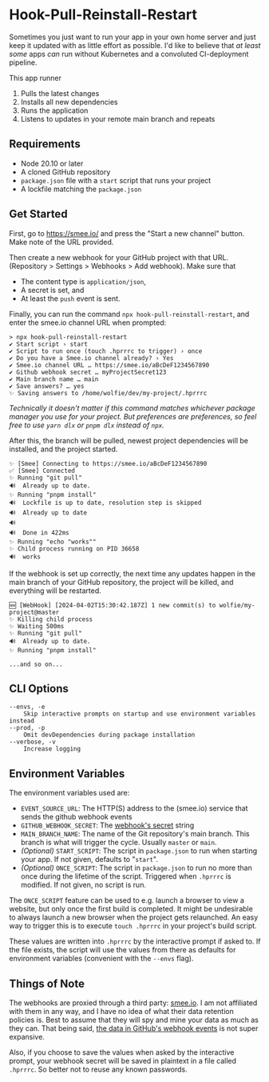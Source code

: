 # Hook-Pull-Reinstall-Restart

Sometimes you just want to run your app in your own home server and just keep it updated with as little effort as possible. I'd like to believe that _at least some_ apps _can_ run without Kubernetes and a convoluted CI-deployment pipeline.

This app runner

1. Pulls the latest changes
2. Installs all new dependencies
3. Runs the application
4. Listens to updates in your remote main branch and repeats

## Requirements

- Node 20.10 or later
- A cloned GitHub repository
- `package.json` file with a `start` script that runs your project
- A lockfile matching the `package.json`

## Get Started

First, go to https://smee.io/ and press the "Start a new channel" button. Make note of the URL provided.

Then create a new webhook for your GitHub project with that URL. (Repository > Settings > Webhooks > Add webhook). Make sure that

- The content type is `application/json`,
- A secret is set, and
- At least the `push` event is sent.

Finally, you can run the command `npx hook-pull-reinstall-restart`, and enter the smee.io channel URL when prompted:

```
> npx hook-pull-reinstall-restart
✔ Start script › start
✔ Script to run once (touch .hprrrc to trigger) › once
✔ Do you have a Smee.io channel already? › Yes
✔ Smee.io channel URL … https://smee.io/aBcDeF1234567890
✔ Github webhook secret … myProjectSecret123
✔ Main branch name … main
✔ Save answers? … yes
✨ Saving answers to /home/wolfie/dev/my-project/.hprrrc
```

_Technically it doesn't matter if this command matches whichever package manager you use for your project. But preferences are preferences, so feel free to use `yarn dlx` or `pnpm dlx` instead of `npx`._

After this, the branch will be pulled, newest project dependencies will be installed, and the project started.

```
✨ [Smee] Connecting to https://smee.io/aBcDeF1234567890
✅ [Smee] Connected
✨ Running "git pull"
🔊  Already up to date.
✨ Running "pnpm install"
🔊  Lockfile is up to date, resolution step is skipped
🔊  Already up to date
🔊
🔊  Done in 422ms
✨ Running "echo "works""
✨ Child process running on PID 36658
🔊  works
```

If the webhook is set up correctly, the next time any updates happen in the main branch of your GitHub repository, the project will be killed, and everything will be restarted.

```
🆕 [WebHook] [2024-04-02T15:30:42.187Z] 1 new commit(s) to wolfie/my-project@master
✨ Killing child process
✨ Waiting 500ms
✨ Running "git pull"
🔊  Already up to date.
✨ Running "pnpm install"

...and so on...
```

## CLI Options

```
--envs, -e
    Skip interactive prompts on startup and use environment variables instead
--prod, -p
    Omit devDependencies during package installation
--verbose, -v
    Increase logging
```

## Environment Variables

The environment variables used are:

- `EVENT_SOURCE_URL`: The HTTP(S) address to the (smee.io) service that sends the github webhook events
- `GITHUB_WEBHOOK_SECRET`: The [webhook's secret](https://docs.github.com/en/webhooks/using-webhooks/validating-webhook-deliveries#creating-a-secret-token) string
- `MAIN_BRANCH_NAME`: The name of the Git repository's main branch. This branch is what will trigger the cycle. Usually `master` or `main`.
- _(Optional)_ `START_SCRIPT`: The script in `package.json` to run when starting your app. If not given, defaults to "`start`".
- _(Optional)_ `ONCE_SCRIPT`: The script in `package.json` to run no more than once during the lifetime of the script. Triggered when `.hprrrc` is modified. If not given, no script is run.

The `ONCE_SCRIPT` feature can be used to e.g. launch a browser to view a website, but only once the first build is completed. It might be undesirable to always launch a new browser when the project gets relaunched. An easy way to trigger this is to execute `touch .hprrrc` in your project's build script.

These values are written into `.hprrrc` by the interactive prompt if asked to. If the file exists, the script will use the values from there as defaults for environment variables (convenient with the `--envs` flag).

## Things of Note

The webhooks are proxied through a third party: [smee.io](https://smee.io/). I am not affiliated with them in any way, and I have no idea of what their data retention policies is. Best to assume that they will spy and mine your data as much as they can. That being said, [the data in GitHub's webhook events](https://docs.github.com/en/webhooks/webhook-events-and-payloads) is not super expansive.

Also, if you choose to save the values when asked by the interactive prompt, your webhook secret will be saved in plaintext in a file called `.hprrrc`. So better not to reuse any known passwords.
